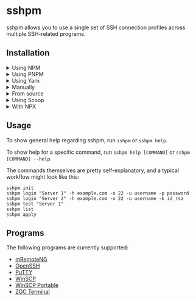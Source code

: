 # sshpm

sshpm allows you to use a single set of SSH connection profiles across multiple SSH-related programs.

## Installation

<details>

<summary>Using NPM</summary>

```
npm i -g sshpm
```

</details>

<details>

<summary>Using PNPM</summary>

```
pnpm i -g sshpm
```

</details>

<details>

<summary>Using Yarn</summary>

```
yarn global add sshpm
```

</details>

<details>

<summary>Manually</summary>

Download the [latest release](https://github.com/TheLastZombie/sshpm/releases/latest), extract it and add the `bin` directory to your PATH.

</details>

<details>

<summary>From source</summary>

```
git clone https://github.com/TheLastZombie/sshpm
cd sshpm
npm i
npm run dist
```

After that, you'll (hopefully) find what you need inside the `dist` directory.

</details>

<details>

<summary>Using Scoop</summary>

If you use Scoop but don't want to install Node.js, you can also use my bucket to install sshpm:

```
scoop bucket add tlz https://github.com/TheLastZombie/scoop-bucket
scoop install sshpm
```

</details>

<details>

<summary>With NPX</summary>

If you have NPM installed, you can also prepend all commands with `npx` (i.e. `npx sshpm help`).

Keep in mind that this will use a temporary instead of a permanent installation, significantly increasing execution time, since NPX will download sshpm every time a command is run.

</details>

## Usage

To show general help regarding sshpm, run `sshpm` or `sshpm help`.

To show help for a specific command, run `sshpm help [COMMAND]` or `sshpm [COMMAND] --help`.

The commands themselves are pretty self-explanatory, and a typical workflow might look like this:

```
sshpm init
sshpm login "Server 1" -h example.com -o 22 -u username -p password
sshpm login "Server 2" -h example.com -o 22 -u username -k id_rsa
sshpm test "Server 1"
sshpm list
sshpm apply
```

## Programs

The following programs are currently supported:

- [mRemoteNG](https://mremoteng.org/)
- [OpenSSH](https://www.openssh.com/)
- [PuTTY](https://www.chiark.greenend.org.uk/~sgtatham/putty/)
- [WinSCP](https://winscp.net/)
- [WinSCP Portable](https://winscp.net/)
- [ZOC Terminal](https://www.emtec.com/zoc/)
